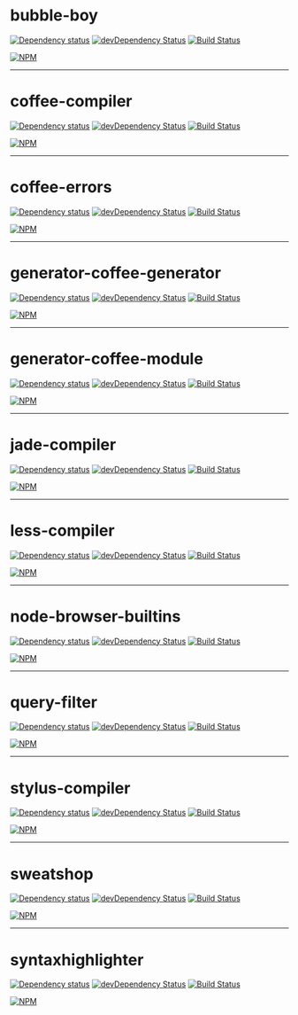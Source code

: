 # bubble-boy

[![Dependency status](https://david-dm.org/alexgorbatchev/bubble-boy.png)](https://david-dm.org/alexgorbatchev/bubble-boy)
[![devDependency Status](https://david-dm.org/alexgorbatchev/bubble-boy/dev-status.png)](https://david-dm.org/alexgorbatchev/bubble-boy#info=devDependencies)
[![Build Status](https://secure.travis-ci.org/alexgorbatchev/bubble-boy.png?branch=master)](https://travis-ci.org/alexgorbatchev/bubble-boy)

[![NPM](https://nodei.co/npm/bubble-boy.png?downloads=true)](https://npmjs.org/package/bubble-boy)

---

# coffee-compiler

[![Dependency status](https://david-dm.org/alexgorbatchev/coffee-compiler.png)](https://david-dm.org/alexgorbatchev/coffee-compiler)
[![devDependency Status](https://david-dm.org/alexgorbatchev/coffee-compiler/dev-status.png)](https://david-dm.org/alexgorbatchev/coffee-compiler#info=devDependencies)
[![Build Status](https://secure.travis-ci.org/alexgorbatchev/coffee-compiler.png?branch=master)](https://travis-ci.org/alexgorbatchev/coffee-compiler)

[![NPM](https://nodei.co/npm/coffee-compiler.png?downloads=true)](https://npmjs.org/package/coffee-compiler)

---

# coffee-errors

[![Dependency status](https://david-dm.org/alexgorbatchev/coffee-errors.png)](https://david-dm.org/alexgorbatchev/coffee-errors)
[![devDependency Status](https://david-dm.org/alexgorbatchev/coffee-errors/dev-status.png)](https://david-dm.org/alexgorbatchev/coffee-errors#info=devDependencies)
[![Build Status](https://secure.travis-ci.org/alexgorbatchev/coffee-errors.png?branch=master)](https://travis-ci.org/alexgorbatchev/coffee-errors)

[![NPM](https://nodei.co/npm/coffee-errors.png?downloads=true)](https://npmjs.org/package/coffee-errors)

---

# generator-coffee-generator

[![Dependency status](https://david-dm.org/alexgorbatchev/generator-coffee-generator.png)](https://david-dm.org/alexgorbatchev/generator-coffee-generator)
[![devDependency Status](https://david-dm.org/alexgorbatchev/generator-coffee-generator/dev-status.png)](https://david-dm.org/alexgorbatchev/generator-coffee-generator#info=devDependencies)
[![Build Status](https://secure.travis-ci.org/alexgorbatchev/generator-coffee-generator.png?branch=master)](https://travis-ci.org/alexgorbatchev/generator-coffee-generator)

[![NPM](https://nodei.co/npm/generator-coffee-generator.png?downloads=true)](https://npmjs.org/package/generator-coffee-generator)

---

# generator-coffee-module

[![Dependency status](https://david-dm.org/alexgorbatchev/generator-coffee-module.png)](https://david-dm.org/alexgorbatchev/generator-coffee-module)
[![devDependency Status](https://david-dm.org/alexgorbatchev/generator-coffee-module/dev-status.png)](https://david-dm.org/alexgorbatchev/generator-coffee-module#info=devDependencies)
[![Build Status](https://secure.travis-ci.org/alexgorbatchev/generator-coffee-module.png?branch=master)](https://travis-ci.org/alexgorbatchev/generator-coffee-module)

[![NPM](https://nodei.co/npm/generator-coffee-module.png?downloads=true)](https://npmjs.org/package/generator-coffee-module)

---

# jade-compiler

[![Dependency status](https://david-dm.org/alexgorbatchev/jade-compiler.png)](https://david-dm.org/alexgorbatchev/jade-compiler)
[![devDependency Status](https://david-dm.org/alexgorbatchev/jade-compiler/dev-status.png)](https://david-dm.org/alexgorbatchev/jade-compiler#info=devDependencies)
[![Build Status](https://secure.travis-ci.org/alexgorbatchev/jade-compiler.png?branch=master)](https://travis-ci.org/alexgorbatchev/jade-compiler)

[![NPM](https://nodei.co/npm/jade-compiler.png?downloads=true)](https://npmjs.org/package/jade-compiler)

---

# less-compiler

[![Dependency status](https://david-dm.org/alexgorbatchev/less-compiler.png)](https://david-dm.org/alexgorbatchev/less-compiler)
[![devDependency Status](https://david-dm.org/alexgorbatchev/less-compiler/dev-status.png)](https://david-dm.org/alexgorbatchev/less-compiler#info=devDependencies)
[![Build Status](https://secure.travis-ci.org/alexgorbatchev/less-compiler.png?branch=master)](https://travis-ci.org/alexgorbatchev/less-compiler)

[![NPM](https://nodei.co/npm/less-compiler.png?downloads=true)](https://npmjs.org/package/less-compiler)

---

# node-browser-builtins

[![Dependency status](https://david-dm.org/alexgorbatchev/node-browser-builtins.png)](https://david-dm.org/alexgorbatchev/node-browser-builtins)
[![devDependency Status](https://david-dm.org/alexgorbatchev/node-browser-builtins/dev-status.png)](https://david-dm.org/alexgorbatchev/node-browser-builtins#info=devDependencies)
[![Build Status](https://secure.travis-ci.org/alexgorbatchev/node-browser-builtins.png?branch=master)](https://travis-ci.org/alexgorbatchev/node-browser-builtins)

[![NPM](https://nodei.co/npm/browser-builtins.png?downloads=true)](https://npmjs.org/package/node-browser-builtins)

---

# query-filter

[![Dependency status](https://david-dm.org/alexgorbatchev/query-filter.png)](https://david-dm.org/alexgorbatchev/query-filter)
[![devDependency Status](https://david-dm.org/alexgorbatchev/query-filter/dev-status.png)](https://david-dm.org/alexgorbatchev/query-filter#info=devDependencies)
[![Build Status](https://secure.travis-ci.org/alexgorbatchev/query-filter.png?branch=master)](https://travis-ci.org/alexgorbatchev/query-filter)

[![NPM](https://nodei.co/npm/query-filter.png?downloads=true)](https://npmjs.org/package/query-filter)

---

# stylus-compiler

[![Dependency status](https://david-dm.org/alexgorbatchev/stylus-compiler.png)](https://david-dm.org/alexgorbatchev/stylus-compiler)
[![devDependency Status](https://david-dm.org/alexgorbatchev/stylus-compiler/dev-status.png)](https://david-dm.org/alexgorbatchev/stylus-compiler#info=devDependencies)
[![Build Status](https://secure.travis-ci.org/alexgorbatchev/stylus-compiler.png?branch=master)](https://travis-ci.org/alexgorbatchev/stylus-compiler)

[![NPM](https://nodei.co/npm/stylus-compiler.png?downloads=true)](https://npmjs.org/package/stylus-compiler)

---

# sweatshop

[![Dependency status](https://david-dm.org/alexgorbatchev/sweatshop.png)](https://david-dm.org/alexgorbatchev/sweatshop)
[![devDependency Status](https://david-dm.org/alexgorbatchev/sweatshop/dev-status.png)](https://david-dm.org/alexgorbatchev/sweatshop#info=devDependencies)
[![Build Status](https://secure.travis-ci.org/alexgorbatchev/sweatshop.png?branch=master)](https://travis-ci.org/alexgorbatchev/sweatshop)

[![NPM](https://nodei.co/npm/sweatshop.png?downloads=true)](https://npmjs.org/package/sweatshop)

---

# syntaxhighlighter

[![Dependency status](https://david-dm.org/alexgorbatchev/syntaxhighlighter.png)](https://david-dm.org/alexgorbatchev/syntaxhighlighter)
[![devDependency Status](https://david-dm.org/alexgorbatchev/syntaxhighlighter/dev-status.png)](https://david-dm.org/alexgorbatchev/syntaxhighlighter#info=devDependencies)
[![Build Status](https://secure.travis-ci.org/alexgorbatchev/syntaxhighlighter.png?branch=master)](https://travis-ci.org/alexgorbatchev/syntaxhighlighter)

[![NPM](https://nodei.co/npm/syntaxhighlighter.png?downloads=true)](https://npmjs.org/package/syntaxhighlighter)
